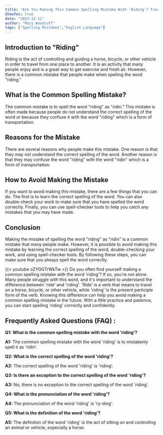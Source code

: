 ```yaml
---
title: "Are You Making This Common Spelling Mistake With 'Riding'? Find Out Now!"
ShowToc: true 
date: "2023-12-11"
author: "Mary Woodruff" 
tags: ["Spelling Mistakes","English Language"]
---
```

## Introduction to "Riding"

Riding is the act of controlling and guiding a horse, bicycle, or other vehicle in order to travel from one place to another. It is an activity that many people enjoy and is a great way to get exercise and fresh air. However, there is a common mistake that people make when spelling the word "riding."

## What is the Common Spelling Mistake?

The common mistake is to spell the word "riding" as "ridin." This mistake is often made because people do not understand the correct spelling of the word or because they confuse it with the word "riding" which is a form of transportation.

## Reasons for the Mistake

There are several reasons why people make this mistake. One reason is that they may not understand the correct spelling of the word. Another reason is that they may confuse the word "riding" with the word "ridin" which is a form of transportation.

## How to Avoid Making the Mistake

If you want to avoid making this mistake, there are a few things that you can do. The first is to learn the correct spelling of the word. You can also double-check your work to make sure that you have spelled the word correctly. Finally, you can use spell-checker tools to help you catch any mistakes that you may have made.

## Conclusion

Making the mistake of spelling the word "riding" as "ridin" is a common mistake that many people make. However, it is possible to avoid making this mistake by learning the correct spelling of the word, double-checking your work, and using spell-checker tools. By following these steps, you can make sure that you always spell the word correctly.

{{< youtube oZYGGTrWkTw >}} 
Do you often find yourself making a common spelling mistake with the word 'riding'? If so, you're not alone. Many people struggle with this word, and it's important to understand the difference between 'ride' and 'riding'. 'Ride' is a verb that means to travel on a horse, bicycle, or other vehicle, while 'riding' is the present participle form of the verb. Knowing this difference can help you avoid making a common spelling mistake in the future. With a little practice and patience, you can start spelling 'riding' correctly and confidently.

## Frequently Asked Questions (FAQ) :
**Q1: What is the common spelling mistake with the word 'riding'?**

**A1:** The common spelling mistake with the word 'riding' is to mistakenly spell it as 'ridin'. 

**Q2: What is the correct spelling of the word 'riding'?**

**A2:** The correct spelling of the word 'riding' is 'riding'.

**Q3: Is there an exception to the correct spelling of the word 'riding'?**

**A3:** No, there is no exception to the correct spelling of the word 'riding'.

**Q4: What is the pronunciation of the word 'riding'?**

**A4:** The pronunciation of the word 'riding' is 'ry-ding'.

**Q5: What is the definition of the word 'riding'?**

**A5:** The definition of the word 'riding' is the act of sitting on and controlling an animal or vehicle, especially a horse.





